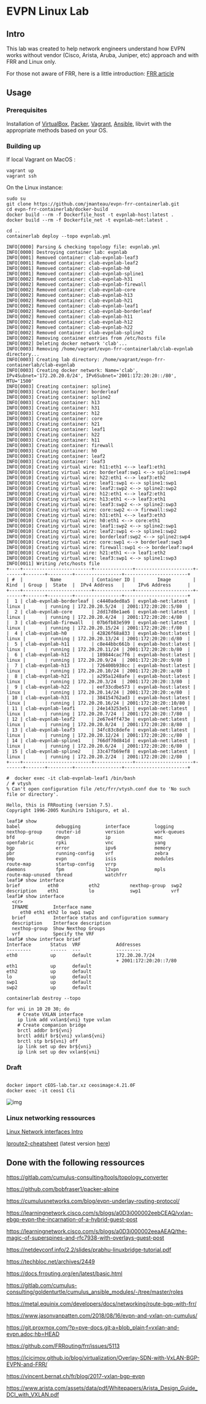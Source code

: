 # EVPN Linux Lab



## Intro

This lab was created to help network engineers understand how EVPN works without vendor (Cisco, Arista, Aruba, Juniper, etc) approach and with FRR and Linux only.

For those not aware of FRR, here is a little introduction: [FRR article](docs/FRR-article/README.md)



## Usage

###  Prerequisites

Installation of [VirtualBox](https://www.virtualbox.org/wiki/Downloads), [Packer](https://www.packer.io/downloads), [Vagrant](https://www.vagrantup.com/downloads), [Ansible](https://docs.ansible.com/ansible/latest/installation_guide/intro_installation.html), libvirt with the appropriate methods based on your OS.

### Building up

If local Vagrant on MacOS :

```
vagrant up
vagrant ssh
```

On the Linux instance:

```
sudo su
git clone https://github.com/jmanteau/evpn-frr-containerlab.git
cd evpn-frr-containerlab/docker-build
docker build --rm -f Dockerfile_host -t evpnlab-host:latest .
docker build --rm -f Dockerfile_net -t evpnlab-net:latest .
```

```
cd ..
containerlab deploy --topo evpnlab.yml

INFO[0000] Parsing & checking topology file: evpnlab.yml
INFO[0000] Destroying container lab: evpnlab
INFO[0001] Removed container: clab-evpnlab-leaf3
INFO[0001] Removed container: clab-evpnlab-leaf2
INFO[0001] Removed container: clab-evpnlab-h0
INFO[0001] Removed container: clab-evpnlab-spline1
INFO[0002] Removed container: clab-evpnlab-h31
INFO[0002] Removed container: clab-evpnlab-firewall
INFO[0002] Removed container: clab-evpnlab-core
INFO[0002] Removed container: clab-evpnlab-h13
INFO[0002] Removed container: clab-evpnlab-h21
INFO[0002] Removed container: clab-evpnlab-leaf1
INFO[0002] Removed container: clab-evpnlab-borderleaf
INFO[0002] Removed container: clab-evpnlab-h11
INFO[0002] Removed container: clab-evpnlab-h12
INFO[0002] Removed container: clab-evpnlab-h22
INFO[0002] Removed container: clab-evpnlab-spline2
INFO[0002] Removing container entries from /etc/hosts file
INFO[0002] Deleting docker network 'clab'...
INFO[0003] Removing /home/vagrant/evpn-frr-containerlab/clab-evpnlab directory...
INFO[0003] Creating lab directory: /home/vagrant/evpn-frr-containerlab/clab-evpnlab
INFO[0003] Creating docker network: Name='clab', IPv4Subnet='172.20.20.0/24', IPv6Subnet='2001:172:20:20::/80', MTU='1500'
INFO[0003] Creating container: spline1
INFO[0003] Creating container: borderleaf
INFO[0003] Creating container: spline2
INFO[0003] Creating container: h13
INFO[0003] Creating container: h31
INFO[0003] Creating container: h12
INFO[0003] Creating container: core
INFO[0003] Creating container: h21
INFO[0003] Creating container: leaf1
INFO[0003] Creating container: h22
INFO[0003] Creating container: h11
INFO[0003] Creating container: firewall
INFO[0003] Creating container: h0
INFO[0003] Creating container: leaf2
INFO[0003] Creating container: leaf3
INFO[0010] Creating virtual wire: h11:eth1 <--> leaf1:eth1
INFO[0010] Creating virtual wire: borderleaf:swp1 <--> spline1:swp4
INFO[0010] Creating virtual wire: h22:eth1 <--> leaf3:eth2
INFO[0010] Creating virtual wire: leaf1:swp1 <--> spline1:swp1
INFO[0010] Creating virtual wire: leaf2:swp2 <--> spline2:swp2
INFO[0010] Creating virtual wire: h12:eth1 <--> leaf2:eth1
INFO[0010] Creating virtual wire: h13:eth1 <--> leaf3:eth1
INFO[0010] Creating virtual wire: leaf3:swp2 <--> spline2:swp3
INFO[0010] Creating virtual wire: core:swp2 <--> firewall:swp2
INFO[0010] Creating virtual wire: h31:eth1 <--> leaf3:eth3
INFO[0010] Creating virtual wire: h0:eth1 <--> core:eth1
INFO[0010] Creating virtual wire: leaf1:swp2 <--> spline2:swp1
INFO[0010] Creating virtual wire: leaf2:swp1 <--> spline1:swp2
INFO[0010] Creating virtual wire: borderleaf:swp2 <--> spline2:swp4
INFO[0010] Creating virtual wire: core:swp1 <--> borderleaf:swp3
INFO[0010] Creating virtual wire: firewall:swp1 <--> borderleaf:swp4
INFO[0010] Creating virtual wire: h21:eth1 <--> leaf1:eth2
INFO[0010] Creating virtual wire: leaf3:swp1 <--> spline1:swp3
INFO[0011] Writing /etc/hosts file
+----+-------------------------+--------------+---------------------+-------+-------+---------+-----------------+-----------------------+
| #  |          Name           | Container ID |        Image        | Kind  | Group |  State  |  IPv4 Address   |     IPv6 Address      |
+----+-------------------------+--------------+---------------------+-------+-------+---------+-----------------+-----------------------+
|  1 | clab-evpnlab-borderleaf | c4440aded8a5 | evpnlab-net:latest  | linux |       | running | 172.20.20.5/24  | 2001:172:20:20::5/80  |
|  2 | clab-evpnlab-core       | 2dd17d8e1ae6 | evpnlab-net:latest  | linux |       | running | 172.20.20.4/24  | 2001:172:20:20::4/80  |
|  3 | clab-evpnlab-firewall   | 07b6fb83e599 | evpnlab-net:latest  | linux |       | running | 172.20.20.15/24 | 2001:172:20:20::f/80  |
|  4 | clab-evpnlab-h0         | 42826f68a833 | evpnlab-host:latest | linux |       | running | 172.20.20.13/24 | 2001:172:20:20::d/80  |
|  5 | clab-evpnlab-h11        | c8e44bbc661b | evpnlab-host:latest | linux |       | running | 172.20.20.11/24 | 2001:172:20:20::b/80  |
|  6 | clab-evpnlab-h12        | 189844cac7f6 | evpnlab-host:latest | linux |       | running | 172.20.20.9/24  | 2001:172:20:20::9/80  |
|  7 | clab-evpnlab-h13        | 726400b938cc | evpnlab-host:latest | linux |       | running | 172.20.20.10/24 | 2001:172:20:20::a/80  |
|  8 | clab-evpnlab-h21        | a295a1248afe | evpnlab-host:latest | linux |       | running | 172.20.20.3/24  | 2001:172:20:20::3/80  |
|  9 | clab-evpnlab-h22        | eef33cdbe573 | evpnlab-host:latest | linux |       | running | 172.20.20.14/24 | 2001:172:20:20::e/80  |
| 10 | clab-evpnlab-h31        | 384154762ad3 | evpnlab-host:latest | linux |       | running | 172.20.20.16/24 | 2001:172:20:20::10/80 |
| 11 | clab-evpnlab-leaf1      | 24e143253e51 | evpnlab-net:latest  | linux |       | running | 172.20.20.7/24  | 2001:172:20:20::7/80  |
| 12 | clab-evpnlab-leaf2      | 2e67e4ff473e | evpnlab-net:latest  | linux |       | running | 172.20.20.8/24  | 2001:172:20:20::8/80  |
| 13 | clab-evpnlab-leaf3      | 34fc83c8defe | evpnlab-net:latest  | linux |       | running | 172.20.20.12/24 | 2001:172:20:20::c/80  |
| 14 | clab-evpnlab-spline1    | 766df70d841d | evpnlab-net:latest  | linux |       | running | 172.20.20.6/24  | 2001:172:20:20::6/80  |
| 15 | clab-evpnlab-spline2    | 33c47fb69ef8 | evpnlab-net:latest  | linux |       | running | 172.20.20.2/24  | 2001:172:20:20::2/80  |
+----+-------------------------+--------------+---------------------+-------+-------+---------+-----------------+-----------------------+
```

```
#  docker exec -it clab-evpnlab-leaf1 /bin/bash
/ # vtysh
% Can't open configuration file /etc/frr/vtysh.conf due to 'No such file or directory'.

Hello, this is FRRouting (version 7.5).
Copyright 1996-2005 Kunihiro Ishiguro, et al.

leaf1# show
babel             debugging         interface         logging           nexthop-group     router-id         version           work-queues
bfd               dmvpn             ip                mac               openfabric        rpki              vnc               yang
bgp               error             ipv6              memory            pbr               running-config    vrf               zebra
bmp               evpn              isis              modules           route-map         startup-config    vrrp
daemons           fpm               l2vpn             mpls              route-map-unused  thread            watchfrr
leaf1# show interface
brief          eth0           eth2           nexthop-group  swp2
description    eth1           lo             swp1           vrf
leaf1# show interface
  <cr>
  IFNAME         Interface name
     eth0 eth1 eth2 lo swp1 swp2
  brief          Interface status and configuration summary
  description    Interface description
  nexthop-group  Show Nexthop Groups
  vrf            Specify the VRF
leaf1# show interface brief
Interface       Status  VRF             Addresses
---------       ------  ---             ---------
eth0            up      default         172.20.20.7/24
                                        + 2001:172:20:20::7/80
eth1            up      default
eth2            up      default
lo              up      default
swp1            up      default
swp2            up      default
```

```
containerlab destroy --topo
```

```
for vni in 10 20 30; do
    # Create VXLAN interface
    ip link add vxlan${vni} type vxlan
    # Create companion bridge
    brctl addbr br${vni}
    brctl addif br${vni} vxlan${vni}
    brctl stp br${vni} off
    ip link set up dev br${vni}
    ip link set up dev vxlan${vni}

```





### Draft

```

docker import cEOS-lab.tar.xz ceosimage:4.21.0F
docker exec -it ceos1 Cli
```

![img](../epvn-linux-lab/README.assets/3d.jpg)

### Linux networking ressources

[Linux Network interfaces Intro](docs/Linux-interfaces/README.md)

[Iproute2-cheatsheet](docs/Iproute2-cheatsheet/README.md) (latest version [here](https://baturin.org/docs/iproute2/))



## Done with the following ressources

https://gitlab.com/cumulus-consulting/tools/topology_converter

https://github.com/bobfraser1/packer-alpine

https://cumulusnetworks.com/blog/evpn-underlay-routing-protocol/

https://learningnetwork.cisco.com/s/blogs/a0D3i000002eebCEAQ/vxlan-ebgp-evpn-the-incarnation-of-a-hybrid-guest-post

https://learningnetwork.cisco.com/s/blogs/a0D3i000002eeaAEAQ/the-magic-of-superspines-and-rfc7938-with-overlays-guest-post

https://netdevconf.info/2.2/slides/prabhu-linuxbridge-tutorial.pdf

https://techbloc.net/archives/2449

https://docs.frrouting.org/en/latest/basic.html

https://gitlab.com/cumulus-consulting/goldenturtle/cumulus_ansible_modules/-/tree/master/roles

https://metal.equinix.com/developers/docs/networking/route-bgp-with-frr/

https://www.jasonvanpatten.com/2018/08/16/evpn-and-vxlan-on-cumulus/

https://git.proxmox.com/?p=pve-docs.git;a=blob_plain;f=vxlan-and-evpn.adoc;hb=HEAD

https://github.com/FRRouting/frr/issues/5113

https://icicimov.github.io/blog/virtualization/Overlay-SDN-with-VxLAN-BGP-EVPN-and-FRR/

https://vincent.bernat.ch/fr/blog/2017-vxlan-bgp-evpn

https://www.arista.com/assets/data/pdf/Whitepapers/Arista_Design_Guide_DCI_with_VXLAN.pdf

